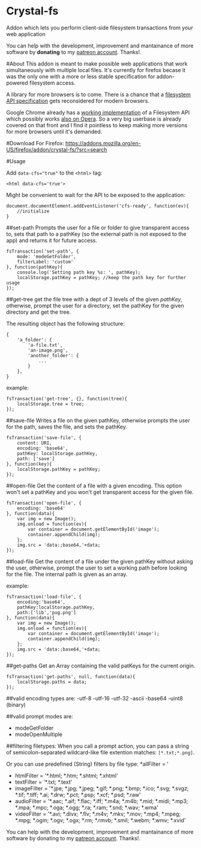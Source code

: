 # Crystal-fs
Addon which lets you perform client-side filesystem transactions from your web application

You can help with the development, improvement and mantainance of more software by **donating** to my [patreon account](http://patreon.com/lexas). Thanks!.

#About
This addon is meant to make possible web applications that work simultaneously with multiple local files. It's currently for firefox becase it was the only one with a more or less stable specification for addon-powered filesystem access.

A library for more browsers is to come. There is a chance that a [filesystem API specification](http://dev.w3.org/2009/dap/file-system/pub/FileSystem/) gets reconsidered for modern browsers. 

Google Chrome already has a [working implementation](https://developer.chrome.com/apps/fileSystem) of a Filesystem API which possibly works [also on Opera](https://developer.mozilla.org/en-US/docs/WebGuide/API/File_System#Browser_compatibility). So a very big userbase is already covered on that front and I find it pointless to keep making more versions for more browsers until it's demanded.

#Download
For Firefox: https://addons.mozilla.org/en-US/firefox/addon/crystal-fs/?src=search

#Usage

Add `data-cfs="true"` to the `<html>` tag:

``` <html data-cfs='true'> ```

Might be convenient to wait for the API to be exposed to the application:
```
document.documentElement.addEventListener('cfs-ready', function(ev){
	//initialize
}
```

##set-path
Prompts the user for a file or folder to give transparent access to, sets that path to a pathKey (so the external path is not exposed to the app) and returns it for future access.
```
fsTransaction('set-path', {
	mode: 'modeGetFolder',
	filterLabel: 'custom'
}, function(pathKey){
	console.log('Setting path key %s: ', pathKey);
	localStorage.pathKey = pathKey; //keep the path key for further usage
});
```

##get-tree
get the file tree with a dept of 3 levels of the given *pathKey*, otherwise, prompt the user for a directory, set the pathKey for the given directory and get the tree.

The resulting object has the following structure:
```
{
	'a_folder': {
		'a-file.txt',
		'an-image.png',
		'another_folder': {
			...
		}
	},
}
```

example:
```
fsTransaction('get-tree', {}, function(tree){
	localStorage.tree = tree;
});
```

##save-file
Writes a file on the given pathKey, otherwise prompts the user for the path, saves the file, and sets the pathKey.
```
fsTransaction('save-file', {
	content: URI,
	encoding: 'base64',
	pathKey: localStorage.pathKey,
	path: ['save']
}, function(key){
	localStorage.pathKey = pathKey;
});
```

##open-file
Get the content of a file with a given encoding. This option won't set a pathKey and you won't get transparent access for the given file.

```
fsTransaction('open-file', {
	encoding: 'base64'
}, function(data){
	var img = new Image();
	img.onload = function(ev){
		var container = document.getElementById('image');
		container.appendChild(img);
	};
	img.src = 'data:;base64,'+data;
});
```

##load-file
Get the content of a file under the given pathKey without asking the user, otherwise, prompt the user to set a working path before looking for the file. The internal path is given as an array.

example:
```
fsTransaction('load-file', {
	encoding:'base64',
	pathKey:localStorage.pathKey,
	path:['lib','pug.png']
}, function(data){
	var img = new Image();
	img.onload = function(ev){
	    var container = document.getElementById('image');
	    container.appendChild(img);
	};
	img.src = 'data:;base64,'+data;
});
```

##get-paths
Get an Array containing the valid patKeys for the current origin.
```
fsTransaction('get-paths', null, function(data){
	localStorage.paths = data;
});
```

##valid encoding types are:
-utf-8
-utf-16
-utf-32
-ascii
-base64
-uint8 (binary)

##valid prompt modes are:
- modeGetFolder
- modeOpenMultiple

##filtering filetypes:
When you call a prompt action, you can pass a string of semicolon-separated wildcard-like file extention matches: `[*.txt;*.png]`.

Or you can use predefined (String) filters by file type: 
*allFilter = '
- htmlFilter = '*.html; *.htm; *.shtml; *.xhtml'
- textFilter = '*.txt; *.text'
- imageFilter = '*.jpe; *.jpg; *.jpeg; *.gif; *.png; *.bmp; *.ico; *.svg; *.svgz; *.tif; *.tiff; *.ai; *.drw; *.pct; *.psp; *.xcf; *.psd; *.raw'
- audioFilter = '*.aac; *.aif; *.flac; *.iff; *.m4a; *.m4b; *.mid; *.midi; *.mp3; *.mpa; *.mpc; *.oga; *.ogg; *.ra; *.ram; *.snd; *.wav; *.wma'
- videoFilter = '*.avi; *.divx; *.flv; *.m4v; *.mkv; *.mov; *.mp4; *.mpeg; *.mpg; *.ogm; *.ogv; *.ogx; *.rm; *.rmvb; *.smil; *.webm; *.wmv; *.xvid'


You can help with the development, improvement and mantainance of more software by donating to my [patreon account](http://patreon.com/lexas). Thanks!.



